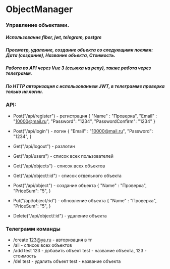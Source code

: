 # ObjectManager
 
### Управление объектами.
 
 ##### Использование fiber, jwt, telegram, postgre
 ##### Просмотр, удаление, создание объекта со следующими полями: Дата (создания), Название объекта, Стоимость.
 ##### Работа по API через Vue 3 (ссылка на репу), также работа через телеграмм.
 
 ##### По HTTP авторизация с использованием JWT, в телеграмме проверка только на логин.
 
### API:
- Post("/api/register") - регистрация
    {
        "Name" : "Проверка",
        "Email" : "10000@mail.ru",
        "Password": "1234",
        "PasswordConfirm": "1234"
    }

- Post("/api/login") - логин
    {
        "Email" : "10000@mail.ru",
        "Password": "1234",
    }

- Get("/api/logout") - разлогин

- Get("/api/users") - список всех пользователей

- Get("/api/objects") - список всех объектов
- Get("/api/object/:id") - список отдельного объекта
- Post("/api/object") - создание объекта
    {
        "Name" : "Проверка",
        "PriceSum": "5",
    }

- Put("/api/object/:id") - обновление объекта
    {
        "Name" : "Проверка",
        "PriceSum": "5",
    }

- Delete("/api/object/:id") - удаление объекта

### Телеграмм команды
- /create 123@ya.ru - авторизация в тг
- /all - список всех объектов
- /add test 123 - добавить объект test - название объекта, 123 - стоимость
- /del test - удалить объект test - название объекта

